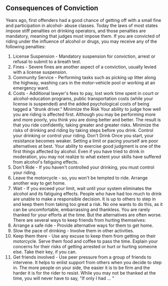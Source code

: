 ## Consequences of Conviction
Years ago, first offenders had a good chance of getting off with a small fine and participation in alcohol- abuse classes. Today the laws of most states impose stiff penalties on drinking operators, and those penalties are mandatory, meaning that judges must impose them.
If you are convicted of riding under the influence of alcohol or drugs, you may receive any of the following penalties:
1. License Suspension - Mandatory suspension for conviction, arrest or refusal to submit to a breath test.
2. Fines - Severe fines are another aspect of a conviction, usually levied with a license suspension.
3. Community Service - Performing tasks such as picking up litter along the highway, washing cars in the motor-vehicle pool or working at an emergency ward.
4. Costs - Additional lawyer's fees to pay, lost work time spent in court or alcohol-education programs, public transportation costs (while your license is suspended) and the added psychological costs of being tagged a "drunk driver."
Minimize the Risk
Your ability to judge how well you are riding is affected first. Although you may be performing more and more poorly, you think you are doing better and better. The result is that you ride confidently, taking greater and greater risks. Minimize the risks of drinking and riding by taking steps before you drink. Control your drinking or control your riding.
Don't Drink
Once you start, your resistance becomes weaker. Setting a limit or pacing yourself are poor alternatives at best. Your ability to exercise good judgment is one of the first things affected by alcohol. Even if you have tried to drink in moderation, you may not realize to what extent your skills have suffered from alcohol's fatiguing effects.
1. Don't Ride - If you haven't controlled your drinking, you must control your riding.
2. Leave the motorcycle - so, you won't be tempted to ride. Arrange another way to get home.
3. Wait - If you exceed your limit, wait until your system eliminates the alcohol and its fatiguing effects.
People who have had too much to drink are unable to make a responsible decision. It is up to others to step in and keep them from taking too great a risk. No one wants to do this, as it can be uncomfortable, embarrassing and thankless. You are rarely thanked for your efforts at the time. But the alternatives are often worse.
There are several ways to keep friends from hurting themselves:
1. Arrange a safe ride - Provide alternative ways for them to get home.
2. Slow the pace of drinking - Involve them in other activities.
3. Keep them there - Use any excuse to keep them from getting on their motorcycle. Serve them food and coffee to pass the time. Explain your concerns for their risks of getting arrested or hurt or hurting someone else. Take their key, if you can.
4. Get friends involved - Use peer pressure from a group of friends to intervene.
It helps to enlist support from others when you decide to step in. The more people on your side, the easier it is to be firm and the harder it is for the rider to resist. While you may not be thanked at the time, you will never have to say, "If only I had ... "